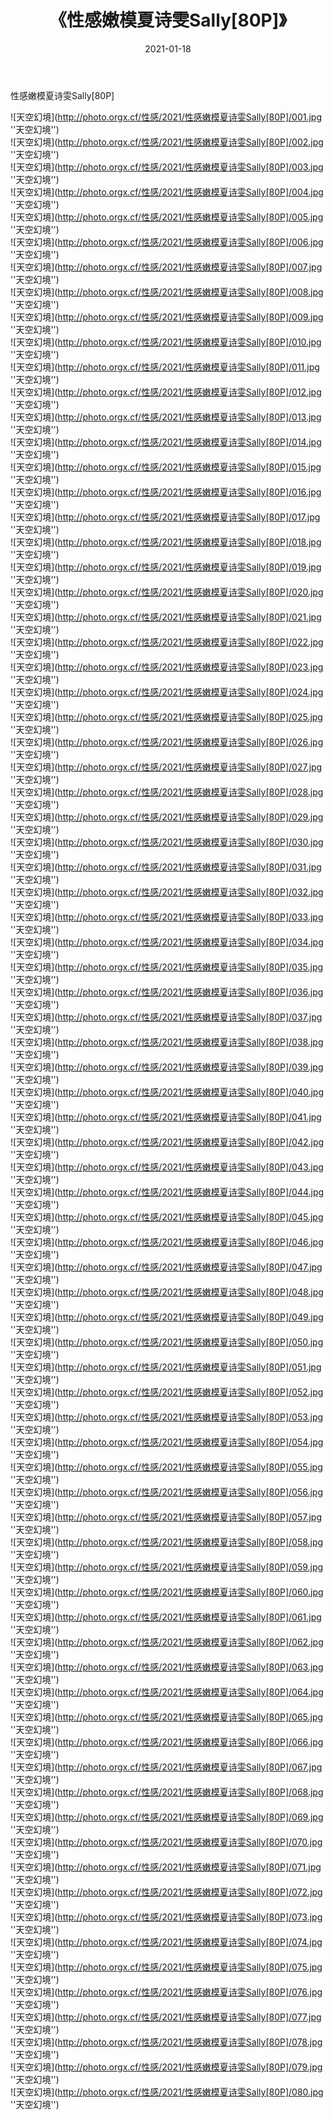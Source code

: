 ﻿---
layout: post
title:  《性感嫩模夏诗雯Sally[80P]》
date:   2021-01-18
img: http://photo.orgx.cf/性感/2021/性感嫩模夏诗雯Sally[80P]/000.jpg
tags: [美女, 性感, 泳衣]
---

性感嫩模夏诗雯Sally[80P]



![天空幻境](http://photo.orgx.cf/性感/2021/性感嫩模夏诗雯Sally[80P]/001.jpg ''天空幻境'') <br>
![天空幻境](http://photo.orgx.cf/性感/2021/性感嫩模夏诗雯Sally[80P]/002.jpg ''天空幻境'') <br>
![天空幻境](http://photo.orgx.cf/性感/2021/性感嫩模夏诗雯Sally[80P]/003.jpg ''天空幻境'') <br>
![天空幻境](http://photo.orgx.cf/性感/2021/性感嫩模夏诗雯Sally[80P]/004.jpg ''天空幻境'') <br>
![天空幻境](http://photo.orgx.cf/性感/2021/性感嫩模夏诗雯Sally[80P]/005.jpg ''天空幻境'') <br>
![天空幻境](http://photo.orgx.cf/性感/2021/性感嫩模夏诗雯Sally[80P]/006.jpg ''天空幻境'') <br>
![天空幻境](http://photo.orgx.cf/性感/2021/性感嫩模夏诗雯Sally[80P]/007.jpg ''天空幻境'') <br>
![天空幻境](http://photo.orgx.cf/性感/2021/性感嫩模夏诗雯Sally[80P]/008.jpg ''天空幻境'') <br>
![天空幻境](http://photo.orgx.cf/性感/2021/性感嫩模夏诗雯Sally[80P]/009.jpg ''天空幻境'') <br>
![天空幻境](http://photo.orgx.cf/性感/2021/性感嫩模夏诗雯Sally[80P]/010.jpg ''天空幻境'') <br>
![天空幻境](http://photo.orgx.cf/性感/2021/性感嫩模夏诗雯Sally[80P]/011.jpg ''天空幻境'') <br>
![天空幻境](http://photo.orgx.cf/性感/2021/性感嫩模夏诗雯Sally[80P]/012.jpg ''天空幻境'') <br>
![天空幻境](http://photo.orgx.cf/性感/2021/性感嫩模夏诗雯Sally[80P]/013.jpg ''天空幻境'') <br>
![天空幻境](http://photo.orgx.cf/性感/2021/性感嫩模夏诗雯Sally[80P]/014.jpg ''天空幻境'') <br>
![天空幻境](http://photo.orgx.cf/性感/2021/性感嫩模夏诗雯Sally[80P]/015.jpg ''天空幻境'') <br>
![天空幻境](http://photo.orgx.cf/性感/2021/性感嫩模夏诗雯Sally[80P]/016.jpg ''天空幻境'') <br>
![天空幻境](http://photo.orgx.cf/性感/2021/性感嫩模夏诗雯Sally[80P]/017.jpg ''天空幻境'') <br>
![天空幻境](http://photo.orgx.cf/性感/2021/性感嫩模夏诗雯Sally[80P]/018.jpg ''天空幻境'') <br>
![天空幻境](http://photo.orgx.cf/性感/2021/性感嫩模夏诗雯Sally[80P]/019.jpg ''天空幻境'') <br>
![天空幻境](http://photo.orgx.cf/性感/2021/性感嫩模夏诗雯Sally[80P]/020.jpg ''天空幻境'') <br>
![天空幻境](http://photo.orgx.cf/性感/2021/性感嫩模夏诗雯Sally[80P]/021.jpg ''天空幻境'') <br>
![天空幻境](http://photo.orgx.cf/性感/2021/性感嫩模夏诗雯Sally[80P]/022.jpg ''天空幻境'') <br>
![天空幻境](http://photo.orgx.cf/性感/2021/性感嫩模夏诗雯Sally[80P]/023.jpg ''天空幻境'') <br>
![天空幻境](http://photo.orgx.cf/性感/2021/性感嫩模夏诗雯Sally[80P]/024.jpg ''天空幻境'') <br>
![天空幻境](http://photo.orgx.cf/性感/2021/性感嫩模夏诗雯Sally[80P]/025.jpg ''天空幻境'') <br>
![天空幻境](http://photo.orgx.cf/性感/2021/性感嫩模夏诗雯Sally[80P]/026.jpg ''天空幻境'') <br>
![天空幻境](http://photo.orgx.cf/性感/2021/性感嫩模夏诗雯Sally[80P]/027.jpg ''天空幻境'') <br>
![天空幻境](http://photo.orgx.cf/性感/2021/性感嫩模夏诗雯Sally[80P]/028.jpg ''天空幻境'') <br>
![天空幻境](http://photo.orgx.cf/性感/2021/性感嫩模夏诗雯Sally[80P]/029.jpg ''天空幻境'') <br>
![天空幻境](http://photo.orgx.cf/性感/2021/性感嫩模夏诗雯Sally[80P]/030.jpg ''天空幻境'') <br>
![天空幻境](http://photo.orgx.cf/性感/2021/性感嫩模夏诗雯Sally[80P]/031.jpg ''天空幻境'') <br>
![天空幻境](http://photo.orgx.cf/性感/2021/性感嫩模夏诗雯Sally[80P]/032.jpg ''天空幻境'') <br>
![天空幻境](http://photo.orgx.cf/性感/2021/性感嫩模夏诗雯Sally[80P]/033.jpg ''天空幻境'') <br>
![天空幻境](http://photo.orgx.cf/性感/2021/性感嫩模夏诗雯Sally[80P]/034.jpg ''天空幻境'') <br>
![天空幻境](http://photo.orgx.cf/性感/2021/性感嫩模夏诗雯Sally[80P]/035.jpg ''天空幻境'') <br>
![天空幻境](http://photo.orgx.cf/性感/2021/性感嫩模夏诗雯Sally[80P]/036.jpg ''天空幻境'') <br>
![天空幻境](http://photo.orgx.cf/性感/2021/性感嫩模夏诗雯Sally[80P]/037.jpg ''天空幻境'') <br>
![天空幻境](http://photo.orgx.cf/性感/2021/性感嫩模夏诗雯Sally[80P]/038.jpg ''天空幻境'') <br>
![天空幻境](http://photo.orgx.cf/性感/2021/性感嫩模夏诗雯Sally[80P]/039.jpg ''天空幻境'') <br>
![天空幻境](http://photo.orgx.cf/性感/2021/性感嫩模夏诗雯Sally[80P]/040.jpg ''天空幻境'') <br>
![天空幻境](http://photo.orgx.cf/性感/2021/性感嫩模夏诗雯Sally[80P]/041.jpg ''天空幻境'') <br>
![天空幻境](http://photo.orgx.cf/性感/2021/性感嫩模夏诗雯Sally[80P]/042.jpg ''天空幻境'') <br>
![天空幻境](http://photo.orgx.cf/性感/2021/性感嫩模夏诗雯Sally[80P]/043.jpg ''天空幻境'') <br>
![天空幻境](http://photo.orgx.cf/性感/2021/性感嫩模夏诗雯Sally[80P]/044.jpg ''天空幻境'') <br>
![天空幻境](http://photo.orgx.cf/性感/2021/性感嫩模夏诗雯Sally[80P]/045.jpg ''天空幻境'') <br>
![天空幻境](http://photo.orgx.cf/性感/2021/性感嫩模夏诗雯Sally[80P]/046.jpg ''天空幻境'') <br>
![天空幻境](http://photo.orgx.cf/性感/2021/性感嫩模夏诗雯Sally[80P]/047.jpg ''天空幻境'') <br>
![天空幻境](http://photo.orgx.cf/性感/2021/性感嫩模夏诗雯Sally[80P]/048.jpg ''天空幻境'') <br>
![天空幻境](http://photo.orgx.cf/性感/2021/性感嫩模夏诗雯Sally[80P]/049.jpg ''天空幻境'') <br>
![天空幻境](http://photo.orgx.cf/性感/2021/性感嫩模夏诗雯Sally[80P]/050.jpg ''天空幻境'') <br>
![天空幻境](http://photo.orgx.cf/性感/2021/性感嫩模夏诗雯Sally[80P]/051.jpg ''天空幻境'') <br>
![天空幻境](http://photo.orgx.cf/性感/2021/性感嫩模夏诗雯Sally[80P]/052.jpg ''天空幻境'') <br>
![天空幻境](http://photo.orgx.cf/性感/2021/性感嫩模夏诗雯Sally[80P]/053.jpg ''天空幻境'') <br>
![天空幻境](http://photo.orgx.cf/性感/2021/性感嫩模夏诗雯Sally[80P]/054.jpg ''天空幻境'') <br>
![天空幻境](http://photo.orgx.cf/性感/2021/性感嫩模夏诗雯Sally[80P]/055.jpg ''天空幻境'') <br>
![天空幻境](http://photo.orgx.cf/性感/2021/性感嫩模夏诗雯Sally[80P]/056.jpg ''天空幻境'') <br>
![天空幻境](http://photo.orgx.cf/性感/2021/性感嫩模夏诗雯Sally[80P]/057.jpg ''天空幻境'') <br>
![天空幻境](http://photo.orgx.cf/性感/2021/性感嫩模夏诗雯Sally[80P]/058.jpg ''天空幻境'') <br>
![天空幻境](http://photo.orgx.cf/性感/2021/性感嫩模夏诗雯Sally[80P]/059.jpg ''天空幻境'') <br>
![天空幻境](http://photo.orgx.cf/性感/2021/性感嫩模夏诗雯Sally[80P]/060.jpg ''天空幻境'') <br>
![天空幻境](http://photo.orgx.cf/性感/2021/性感嫩模夏诗雯Sally[80P]/061.jpg ''天空幻境'') <br>
![天空幻境](http://photo.orgx.cf/性感/2021/性感嫩模夏诗雯Sally[80P]/062.jpg ''天空幻境'') <br>
![天空幻境](http://photo.orgx.cf/性感/2021/性感嫩模夏诗雯Sally[80P]/063.jpg ''天空幻境'') <br>
![天空幻境](http://photo.orgx.cf/性感/2021/性感嫩模夏诗雯Sally[80P]/064.jpg ''天空幻境'') <br>
![天空幻境](http://photo.orgx.cf/性感/2021/性感嫩模夏诗雯Sally[80P]/065.jpg ''天空幻境'') <br>
![天空幻境](http://photo.orgx.cf/性感/2021/性感嫩模夏诗雯Sally[80P]/066.jpg ''天空幻境'') <br>
![天空幻境](http://photo.orgx.cf/性感/2021/性感嫩模夏诗雯Sally[80P]/067.jpg ''天空幻境'') <br>
![天空幻境](http://photo.orgx.cf/性感/2021/性感嫩模夏诗雯Sally[80P]/068.jpg ''天空幻境'') <br>
![天空幻境](http://photo.orgx.cf/性感/2021/性感嫩模夏诗雯Sally[80P]/069.jpg ''天空幻境'') <br>
![天空幻境](http://photo.orgx.cf/性感/2021/性感嫩模夏诗雯Sally[80P]/070.jpg ''天空幻境'') <br>
![天空幻境](http://photo.orgx.cf/性感/2021/性感嫩模夏诗雯Sally[80P]/071.jpg ''天空幻境'') <br>
![天空幻境](http://photo.orgx.cf/性感/2021/性感嫩模夏诗雯Sally[80P]/072.jpg ''天空幻境'') <br>
![天空幻境](http://photo.orgx.cf/性感/2021/性感嫩模夏诗雯Sally[80P]/073.jpg ''天空幻境'') <br>
![天空幻境](http://photo.orgx.cf/性感/2021/性感嫩模夏诗雯Sally[80P]/074.jpg ''天空幻境'') <br>
![天空幻境](http://photo.orgx.cf/性感/2021/性感嫩模夏诗雯Sally[80P]/075.jpg ''天空幻境'') <br>
![天空幻境](http://photo.orgx.cf/性感/2021/性感嫩模夏诗雯Sally[80P]/076.jpg ''天空幻境'') <br>
![天空幻境](http://photo.orgx.cf/性感/2021/性感嫩模夏诗雯Sally[80P]/077.jpg ''天空幻境'') <br>
![天空幻境](http://photo.orgx.cf/性感/2021/性感嫩模夏诗雯Sally[80P]/078.jpg ''天空幻境'') <br>
![天空幻境](http://photo.orgx.cf/性感/2021/性感嫩模夏诗雯Sally[80P]/079.jpg ''天空幻境'') <br>
![天空幻境](http://photo.orgx.cf/性感/2021/性感嫩模夏诗雯Sally[80P]/080.jpg ''天空幻境'') <br>